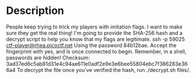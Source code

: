 # Description
People keep trying to trick my players with imitation flags. I want to make sure they get the real thing! I'm going to provide the SHA-256 hash and a decrypt script to help you know that my flags are legitimate.
ssh -p 59025 ctf-player@rhea.picoctf.net
Using the password 84b12bae. Accept the fingerprint with yes, and ls once connected to begin. Remember, in a shell, passwords are hidden!
Checksum: 3ad37ed6c5ab81d31e4c94ae611e0adf2e9e3e6bee55804ebc7f386283e366a4
To decrypt the file once you've verified the hash, run ./decrypt.sh files/<file>.
